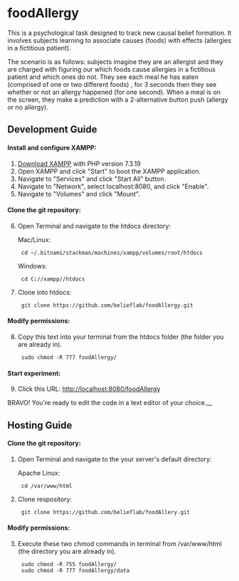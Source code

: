 # foodAllergy
This is a psychological task designed to track new causal belief formation. It involves subjects learning to associate causes (foods) with effects (allergies in a fictitious patient).

The scenario is as follows: subjects imagine they are an allergist and they are charged with figuring our which foods cause allergies in a fictitious patient and which ones do not. They see each meal he has eaten (comprised of one or two different foods) , for 3 seconds then they see whether or not an allergy happened (for one second). When a meal is on the screen, they make a prediction with a 2-alternative button push (allergy or no allergy).

## Development Guide

#### Install and configure XAMPP:
1. [Download XAMPP](https://www.apachefriends.org/download.html) with PHP version 7.3.19
2. Open XAMPP and click "Start" to boot the XAMPP application.
3. Navigate to "Services" and click "Start All" button.
4. Navigate to "Network", select localhost:8080, and click "Enable".
5. Navigate to "Volumes" and click "Mount".

#### Clone the git repository:
6. Open Terminal and navigate to the htdocs directory:

    Mac/Linux:

        cd ~/.bitnami/stackman/machines/xampp/volumes/root/htdocs
    Windows:

        cd C://xampp//htdocs

7. Clone into htdocs:

        git clone https://github.com/belieflab/foodAllergy.git

#### Modify permissions:
8. Copy this text into your terminal from the htdocs folder (the folder you are already in).

        sudo chmod -R 777 foodAllergy/
        
#### Start experiment:     
9. Click this URL: [http://localhost:8080/foodAllergy](http://localhost:8080/foodAllergy)
      
BRAVO! You're ready to edit the code in a text editor of your choice.__ 

## Hosting Guide  

#### Clone the git repository:
1. Open Terminal and navigate to the your server's default directory:

    Apache Linux:

        cd /var/www/html

2. Clone respository:

        git clone https://github.com/belieflab/foodAllery.git

#### Modify permissions:
3. Execute these two chmod commands in terminal from  /var/www/html (the directory you are already in).

        sudo chmod -R 755 foodAllergy/
        sudo chmod -R 777 foodAllergy/data
        
        
